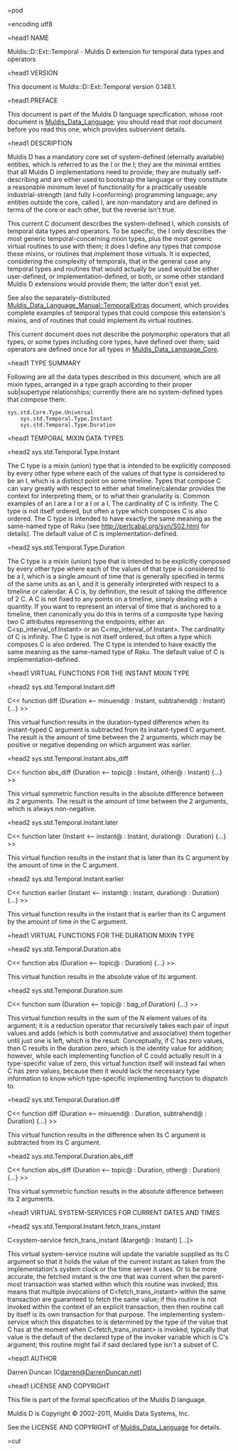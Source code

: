 =pod

=encoding utf8

=head1 NAME

Muldis::D::Ext::Temporal - Muldis D extension for temporal data types and operators

=head1 VERSION

This document is Muldis::D::Ext::Temporal version 0.148.1.

=head1 PREFACE

This document is part of the Muldis D language specification, whose root
document is [Muldis_Data_Language](Muldis_Data_Language.md); you should read that root document
before you read this one, which provides subservient details.

=head1 DESCRIPTION

Muldis D has a mandatory core set of system-defined (eternally available)
entities, which is referred to as the I<Muldis D core> or the I<core>; they
are the minimal entities that all Muldis D implementations need to provide;
they are mutually self-describing and are either used to bootstrap the
language or they constitute a reasonable minimum level of functionality for
a practically useable industrial-strength (and fully I<TTM>-conforming)
programming language; any entities outside the core, called I<Muldis D
extensions>, are non-mandatory and are defined in terms of the core or each
other, but the reverse isn't true.

This current C<Temporal> document describes the system-defined I<Muldis D
Temporal Extension>, which consists of temporal data types and operators.
To be specific, the I<Muldis D Temporal Extension> only describes the most
generic temporal-concerning mixin types, plus the most generic virtual
routines to use with them; it does I<not> define any types that compose
these mixins, or routines that implement those virtuals.  It is expected,
considering the complexity of temporals, that in the general case any
temporal types and routines that would actually be used would be either
user-defined, or implementation-defined, or both, or some other standard
Muldis D extensions would provide them; the latter don't exist yet.

See also the separately-distributed [Muldis_Data_Language_Manual::TemporalExtras](Muldis_Data_Language_Manual::TemporalExtras.md)
document, which provides complete examples of temporal types that could
compose this extension's mixins, and of routines that could implement its
virtual routines.

This current document does not describe the polymorphic operators that all
types, or some types including core types, have defined over them; said
operators are defined once for all types in [Muldis_Data_Language_Core](Muldis_Data_Language_Core.md).

=head1 TYPE SUMMARY

Following are all the data types described in this document, which are all
mixin types, arranged in a type graph according to their proper
sub|supertype relationships; currently there are no system-defined types
that compose them:

    sys.std.Core.Type.Universal
        sys.std.Temporal.Type.Instant
        sys.std.Temporal.Type.Duration

=head1 TEMPORAL MIXIN DATA TYPES

=head2 sys.std.Temporal.Type.Instant

The C<Instant> type is a mixin (union) type that is intended to be
explicitly composed by every other type where each of the values of that
type is considered to be an I<instant>, which is a distinct point on some
timeline.  Types that compose C<Instant> can vary greatly with respect to
either what timeline/calendar provides the context for interpreting them,
or to what their granularity is.  Common examples of an I<instant> are a
I<datetime> or a I<date> or a I<time>.  The cardinality of C<Instant> is
infinity.  The C<Instant> type is not itself ordered, but often a type
which composes C<Duration> is also ordered.  The C<Instant> type is
intended to have exactly the same meaning as the same-named type of Raku
(see <http://perlcabal.org/syn/S02.html> for details).  The default value
of C<Instant> is implementation-defined.

=head2 sys.std.Temporal.Type.Duration

The C<Duration> type is a mixin (union) type that is intended to be
explicitly composed by every other type where each of the values of that
type is considered to be a I<duration>, which is a single amount of time
that is generally specified in terms of the same units as an I<instant>,
and it is generally interpreted with respect to a timeline or calendar.  A
C<Duration> is, by definition, the result of taking the difference of 2
C<Instant>.  A C<Duration> is not fixed to any points on a timeline, simply
dealing with a quantity.  If you want to represent an interval of time that
is anchored to a timeline, then canonically you do this in terms of a
composite type having two C<Instant> attributes representing the endpoints;
either an C<sp_interval_of.Instant> or an C<mp_interval_of.Instant>.  The
cardinality of C<Duration> is infinity.  The C<Duration> type is not itself
ordered, but often a type which composes C<Duration> is also ordered.  The
C<Duration> type is intended to have exactly the same meaning as the
same-named type of Raku.  The default value of C<Duration> is
implementation-defined.

=head1 VIRTUAL FUNCTIONS FOR THE INSTANT MIXIN TYPE

=head2 sys.std.Temporal.Instant.diff

C<< function diff (Duration <--
minuend@ : Instant, subtrahend@ : Instant) {...} >>

This virtual function results in the duration-typed difference when its
instant-typed C<subtrahend> argument is subtracted from its instant-typed
C<minuend> argument.  The result is the amount of time between the 2
arguments, which may be positive or negative depending on which argument
was earlier.

=head2 sys.std.Temporal.Instant.abs_diff

C<< function abs_diff (Duration <--
topic@ : Instant, other@ : Instant) {...} >>

This virtual symmetric function results in the absolute difference between
its 2 arguments.  The result is the amount of time between the 2 arguments,
which is always non-negative.

=head2 sys.std.Temporal.Instant.later

C<< function later (Instant <--
instant@ : Instant, duration@ : Duration) {...} >>

This virtual function results in the instant that is later than its
C<instant> argument by the amount of time in the C<duration> argument.

=head2 sys.std.Temporal.Instant.earlier

C<< function earlier (Instant <--
instant@ : Instant, duration@ : Duration) {...} >>

This virtual function results in the instant that is earlier than its
C<instant> argument by the amount of time in the C<duration> argument.

=head1 VIRTUAL FUNCTIONS FOR THE DURATION MIXIN TYPE

=head2 sys.std.Temporal.Duration.abs

C<< function abs (Duration <-- topic@ : Duration) {...} >>

This virtual function results in the absolute value of its argument.

=head2 sys.std.Temporal.Duration.sum

C<< function sum (Duration <-- topic@ : bag_of.Duration) {...} >>

This virtual function results in the sum of the N element values of its
argument; it is a reduction operator that recursively takes each pair of
input values and adds (which is both commutative and associative) them
together until just one is left, which is the result.  Conceptually, if
C<topic> has zero values, then C<sum> results in the duration zero, which
is the identity value for addition; however, while each implementing
function of C<sum> could actually result in a type-specific value of zero,
this virtual function itself will instead fail when C<topic> has zero
values, because then it would lack the necessary type information to know
which type-specific implementing function to dispatch to.

=head2 sys.std.Temporal.Duration.diff

C<< function diff (Duration <--
minuend@ : Duration, subtrahend@ : Duration) {...} >>

This virtual function results in the difference when its C<subtrahend>
argument is subtracted from its C<minuend> argument.

=head2 sys.std.Temporal.Duration.abs_diff

C<< function abs_diff (Duration <--
topic@ : Duration, other@ : Duration) {...} >>

This virtual symmetric function results in the absolute difference between
its 2 arguments.

=head1 VIRTUAL SYSTEM-SERVICES FOR CURRENT DATES AND TIMES

=head2 sys.std.Temporal.Instant.fetch_trans_instant

C<system-service fetch_trans_instant (&target@ : Instant) [...]>

This virtual system-service routine will update the variable supplied as
its C<target> argument so that it holds the value of the current instant as
taken from the implementation's system clock or the time server it uses.
Or to be more accurate, the fetched instant is the one that was current
when the parent-most transaction was started within which this routine was
invoked; this means that multiple invocations of C<fetch_trans_instant>
within the same transaction are guaranteed to fetch the same value; if
this routine is not invoked within the context of an explicit transaction,
then then routine call by itself is its own transaction for that purpose.
The implementing system-service which this dispatches to is determined by
the type of the value that C<target> has at the moment when
C<fetch_trans_instant> is invoked; typically that value is the default
of the declared type of the invoker variable which is C<target>'s argument;
this routine might fail if said declared type isn't a subset of C<Instant>.

=head1 AUTHOR

Darren Duncan (C<darren@DarrenDuncan.net>)

=head1 LICENSE AND COPYRIGHT

This file is part of the formal specification of the Muldis D language.

Muldis D is Copyright © 2002-2011, Muldis Data Systems, Inc.

See the LICENSE AND COPYRIGHT of [Muldis_Data_Language](Muldis_Data_Language.md) for details.

=cut

